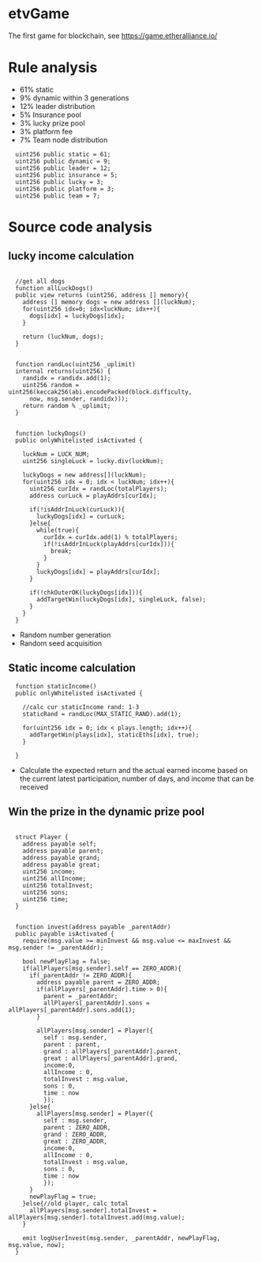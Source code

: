 
# etvGame
The first game for blockchain, see https://game.etheralliance.io/
# Rule analysis
* 61% static
* 9% dynamic within 3 generations
* 12% leader distribution
* 5% Insurance pool
* 3% lucky prize pool
* 3% platform fee
* 7% Team node distribution

```Solidity
  uint256 public static = 61;
  uint256 public dynamic = 9;
  uint256 public leader = 12;
  uint256 public insurance = 5;
  uint256 public lucky = 3;
  uint256 public platform = 3;
  uint256 public team = 7;
```
# Source code analysis
## lucky income calculation

```Solidity

  //get all dogs
  function allLuckDogs()
  public view returns (uint256, address [] memory){
    address [] memory dogs = new address [](luckNum);
    for(uint256 idx=0; idx<luckNum; idx++){
      dogs[idx] = luckyDogs[idx];
    }

    return (luckNum, dogs);
  }


  function randLoc(uint256 _uplimit)
  internal returns(uint256) {
    randidx = randidx.add(1);
    uint256 random = uint256(keccak256(abi.encodePacked(block.difficulty,
      now, msg.sender, randidx)));
    return random % _uplimit;
  }


  function luckyDogs()
  public onlyWhitelisted isActivated {

    luckNum = LUCK_NUM;
    uint256 singleLuck = lucky.div(luckNum);

    luckyDogs = new address[](luckNum);
    for(uint256 idx = 0; idx < luckNum; idx++){
      uint256 curIdx = randLoc(totalPlayers);
      address curLuck = playAddrs[curIdx];

      if(!isAddrInLuck(curLuck)){
        luckyDogs[idx] = curLuck;
      }else{
        while(true){
          curIdx = curIdx.add(1) % totalPlayers;
          if(!isAddrInLuck(playAddrs[curIdx])){
            break;
          }
        }
        luckyDogs[idx] = playAddrs[curIdx];
      }

      if(!chkOuterOK(luckyDogs[idx])){
        addTargetWin(luckyDogs[idx], singleLuck, false);
      }
    }
  }

```
* Random number generation
* Random seed acquisition

## Static income calculation
```Solidity
  function staticIncome()
  public onlyWhitelisted isActivated {

    //calc cur staticIncome rand: 1-3
    staticRand = randLoc(MAX_STATIC_RAND).add(1);

    for(uint256 idx = 0; idx < plays.length; idx++){
      addTargetWin(plays[idx], staticEths[idx], true);
    }

  }
```
* Calculate the expected return and the actual earned income based on the current latest participation, number of days, and income that can be received

## Win the prize in the dynamic prize pool
```Solidity

  struct Player {
    address payable self;
    address payable parent;
    address payable grand;
    address payable great;
    uint256 income;
    uint256 allIncome;
    uint256 totalInvest;
    uint256 sons;
    uint256 time;
  }


  function invest(address payable _parentAddr)
  public payable isActivated {
    require(msg.value >= minInvest && msg.value <= maxInvest && msg.sender != _parentAddr);

    bool newPlayFlag = false;
    if(allPlayers[msg.sender].self == ZERO_ADDR){
      if(_parentAddr != ZERO_ADDR){
        address payable parent = ZERO_ADDR;
        if(allPlayers[_parentAddr].time > 0){
          parent = _parentAddr;
          allPlayers[_parentAddr].sons = allPlayers[_parentAddr].sons.add(1);
        }

        allPlayers[msg.sender] = Player({
          self : msg.sender,
          parent : parent,
          grand : allPlayers[_parentAddr].parent,
          great : allPlayers[_parentAddr].grand,
          income:0,
          allIncome : 0,
          totalInvest : msg.value,
          sons : 0,
          time : now
          });
      }else{
        allPlayers[msg.sender] = Player({
          self : msg.sender,
          parent : ZERO_ADDR,
          grand : ZERO_ADDR,
          great : ZERO_ADDR,
          income:0,
          allIncome : 0,
          totalInvest : msg.value,
          sons : 0,
          time : now
          });
      }
      newPlayFlag = true;
    }else{//old player, calc total
      allPlayers[msg.sender].totalInvest = allPlayers[msg.sender].totalInvest.add(msg.value);
    }

    emit logUserInvest(msg.sender, _parentAddr, newPlayFlag, msg.value, now);
  }
```
